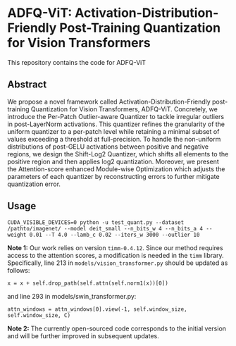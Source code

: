 # ADFQ-ViT: Activation-Distribution-Friendly Post-Training Quantization for Vision Transformers 

This repository contains the code for ADFQ-ViT



## Abstract

We propose a novel framework called Activation-Distribution-Friendly post-training Quantization for Vision Transformers, ADFQ-ViT. Concretely, we introduce the Per-Patch Outlier-aware Quantizer to tackle irregular outliers in post-LayerNorm activations. This quantizer refines the granularity of the uniform quantizer to a per-patch level while retaining a minimal subset of values exceeding a threshold at full-precision. To handle the non-uniform distributions of post-GELU activations between positive and negative regions, we design the Shift-Log2 Quantizer, which shifts all elements to the positive region and then applies log2 quantization. Moreover, we present the Attention-score enhanced Module-wise Optimization which adjusts the parameters of each quantizer by reconstructing errors to further mitigate quantization error. 



## Usage

```
CUDA_VISIBLE_DEVICES=0 python -u test_quant.py --dataset /pathto/imagenet/ --model deit_small --n_bits_w 4 --n_bits_a 4 --weight 0.01 --T 4.0 --lamb_c 0.02 --iters_w 3000 --outlier 10
```

**Note 1:** Our work relies on version `timm-0.4.12`. Since our method requires access to the attention scores, a modification is needed in the `timm` library. Specifically, line 213 in `models/vision_transformer.py` should be updated as follows:

```
x = x + self.drop_path(self.attn(self.norm1(x))[0])
```

and line 293 in models/swin_transformer.py:

```
attn_windows = attn_windows[0].view(-1, self.window_size, self.window_size, C)
```

**Note 2:** The currently open-sourced code corresponds to the initial version and will be further improved in subsequent updates.

